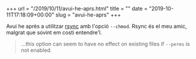 +++
url = "/2019/10/11/avui-he-aprs.html"
title = ""
date = "2019-10-11T17:18:09+00:00"
slug = "avui-he-aprs"
+++

Avui he après a utilitzar [rsync](https://en.wikipedia.org/wiki/Rsync) amb l'opció `--chmod`. Rsync és el meu amic, malgrat que sovint em costi entendre'l.

> …this option can seem to have no effect on existing files if `--perms` is not enabled.
